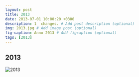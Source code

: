 ```yaml
---
layout: post
title: 2013
date: 2013-07-01 10:00:20 +0300
description: 1  changes. # Add post description (optional)
img: 2013.jpg # Add image post (optional)
fig-caption: Anno 2013 # Add figcaption (optional)
tags: [2013]
---
```



## 2013

![2013]({{site.baseurl}}/assets/img/2013.jpg)